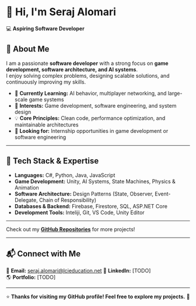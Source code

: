 # 👋 Hi, I'm Seraj Alomari  

💻 **Aspiring Software Developer**   

## 📌 About Me  
I am a passionate **software developer** with a strong focus on **game development, software architecture, and AI systems**.  
I enjoy solving complex problems, designing scalable solutions, and continuously improving my skills.  

- 🎯 **Currently Learning:** AI behavior, multiplayer networking, and large-scale game systems  
- 🚀 **Interests:** Game development, software engineering, and system design  
- 💡 **Core Principles:** Clean code, performance optimization, and maintainable architectures  
- 🤝 **Looking for:** Internship opportunities in game development or software engineering  

---

## 🔧 Tech Stack & Expertise  
- **Languages:** C#, Python, Java, JavaScript  
- **Game Development:** Unity, AI Systems, State Machines, Physics & Animation  
- **Software Architecture:** Design Patterns (State, Observer, Event-Delegate, Chain of Responsibility)  
- **Databases & Backend:** Firebase, Firestore, SQL, ASP.NET Core  
- **Development Tools:** Inteliji, Git, VS Code, Unity Editor  

---

Check out my **[GitHub Repositories](https://github.com/Seraj24)** for more projects!  

---

## 📬 Connect with Me  
📧 **Email:** seraj.alomari@lcieducation.net
🔗 **LinkedIn:** [TODO]  
🌎 **Portfolio:** [TODO]  

---

⭐️ **Thanks for visiting my GitHub profile! Feel free to explore my projects.** 🚀  
